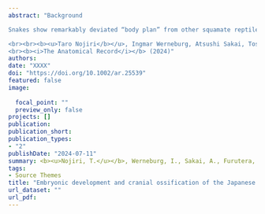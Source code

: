 ```yaml
---
abstract: "Background

Snakes show remarkably deviated “body plan” from other squamate reptiles. In addition to limb loss, they have accomplished enormous anatomical specialization of the skull associated with the pit organs and the reduction of the tympanic membranes and auditory canals in the outer ears. Despite being the most diverse group of snakes, our knowledge of the embryonic staging for organogenesis and cranial ossification has been minimal for Colubridae. Therefore, in the present observation, we provide the first embryonic description of the Japanese rat snake Elaphe climacophora. We based our study on the Standard Event System (SES) for external anatomical characters and on a description of the cranial ossification during post-ovipositional development. We further estimated the relative ossification timing of each cranial bony element and compared it with that of selected other snakes, lizards, turtles, and crocodilians. The present study shows that the relative ossification timing of the palatine and pterygoid bones is relatively early in squamates when compared to other reptiles, implying the developmental integration as the palate–pterygoid complex in this clade and functional demands for the unique feeding adaptation to swallow large prey with the help of their large palatine and pterygoid teeth. Furthermore, unlike in species with pit organs, the prootic bone of Ela. climacophora is expanded to provide articulation with the supratemporal, thereby contributing to the hearing system by detecting substrate vibration. We also demonstrate that the relative timing of the prootic ossification is significantly accelerated in colubrids compared to snakes with pit organs. Our finding suggests that the temporal changes of the prootic ossification underpin the evolution of the perception of the ground-bourne sound signals among snakes.

<br><br><b><u>Taro Nojiri</b></u>, Ingmar Werneburg, Atsushi Sakai, Toshiko Furutera, Takako Negishi-Koga, Muneaki Ishijima, Koichiro Ichimura, Masaki Takechi
<br><b><i>The Anatomical Record</i></b> (2024)"
authors:
date: "XXXX"
doi: "https://doi.org/10.1002/ar.25539"
featured: false
image:
 
  focal_point: ""
  preview_only: false
projects: []
publication: 
publication_short: 
publication_types:
- "2"
publishDate: "2024-07-11"
summary: <b><u>Nojiri, T.</u></b>, Werneburg, I., Sakai, A., Furutera, T., Negishi-Koga, T., Ishijima, M., Ichimura, K. <br><b><i>The Anatomical Record</i></b> (2024)<br><script type="text/javascript" src="https://d1bxh8uas1mnw7.cloudfront.net/assets/embed.js"></script><div class="altmetric-embed" data-badge-type="donut" data-altmetric-id="165338152"></div>
tags:
- Source Themes
title: "Embryonic development and cranial ossification of the Japanese Aodaishō, Elaphe climacophora (Serpentes: Colubridae): with special reference to the prootic bone and auditory evolution in snakes"
url_dataset: ""
url_pdf: 
---
```


